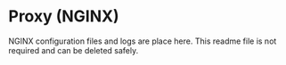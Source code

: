 # Proxy (NGINX)

NGINX configuration files and logs are place here. This readme file is not required and can be deleted safely.
